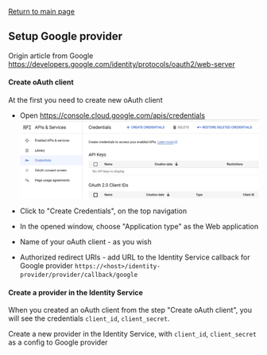 [Return to main page](../../../README.md)

## Setup Google provider

Origin article from Google https://developers.google.com/identity/protocols/oauth2/web-server

#### Create oAuth client
At the first you need to create new oAuth client

- Open https://console.cloud.google.com/apis/credentials
![credentials page](./credentials_page.jpg)

- Click to "Create Credentials", on the top navigation
- In the opened window, choose "Application type" as the Web application
- Name of your oAuth client - as you wish
- Authorized redirect URIs - add URL to the Identity Service callback for Google provider
`https://<host>/identity-provider/provider/callback/google`

#### Create a provider in the Identity Service
When you created an oAuth client from the step "Create oAuth client", you will see the credentials
`client_id`, `client_secret`.

Create a new provider in the Identity Service, with `client_id`, `client_secret` as a config to Google provider
